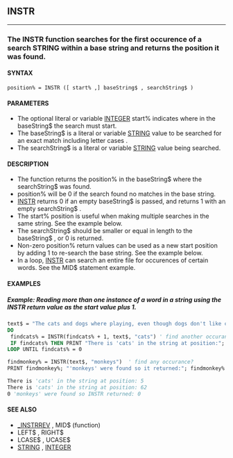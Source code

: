 ## INSTR
---

### The INSTR function searches for the first occurence of a search STRING within a base string and returns the position it was found.

#### SYNTAX

`position% = INSTR ([ start% ,] baseString$ , searchString$ )`

#### PARAMETERS
* The optional literal or variable [INTEGER](./INTEGER.md) start% indicates where in the baseString$ the search must start.
* The baseString$ is a literal or variable [STRING](./STRING.md) value to be searched for an exact match including letter cases .
* The searchString$ is a literal or variable [STRING](./STRING.md) value being searched.


#### DESCRIPTION
* The function returns the position% in the baseString$ where the searchString$ was found.
* position% will be 0 if the search found no matches in the base string.
* [INSTR](./INSTR.md) returns 0 if an empty baseString$ is passed, and returns 1 with an empty searchString$ .
* The start% position is useful when making multiple searches in the same string. See the example below.
* The searchString$ should be smaller or equal in length to the baseString$ , or 0 is returned.
* Non-zero position% return values can be used as a new start position by adding 1 to re-search the base string. See the example below.
* In a loop, [INSTR](./INSTR.md) can search an entire file for occurences of certain words. See the MID$ statement example.


#### EXAMPLES
##### Example: Reading more than one instance of a word in a string using the INSTR return value as the start value plus 1.
```vb
text$ = "The cats and dogs where playing, even though dogs don't like cats."
DO
 findcats% = INSTR(findcats% + 1, text$, "cats") ' find another occurance after
 IF findcats% THEN PRINT "There is 'cats' in the string at position:"; findcats%
LOOP UNTIL findcats% = 0

findmonkey% = INSTR(text$, "monkeys")  ' find any occurance?
PRINT findmonkey%; "'monkeys' were found so it returned:"; findmonkey%
```
  
```vb
There is 'cats' in the string at position: 5
There is 'cats' in the string at position: 62
0 'monkeys' were found so INSTR returned: 0
```
  


#### SEE ALSO
* [_INSTRREV](./_INSTRREV.md) , MID$ (function)
* LEFT$ , RIGHT$
* LCASE$ , UCASE$
* [STRING](./STRING.md) , [INTEGER](./INTEGER.md)
